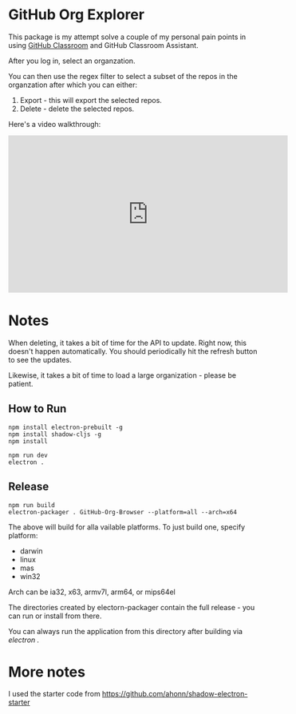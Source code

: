 # GitHub Org Explorer

This package is my attempt solve a couple of my personal pain points
in using [GitHub Classroom](https://classroom.github.com) and GitHub Classroom Assistant.

After you log in, select an organzation. 

You can then use the regex filter to select a subset of the repos in the organzation after which you can either:

 1. Export - this will export the selected repos.
 2. Delete - delete the selected repos.
 
 
 Here's a video walkthrough:
 
 <iframe width="560" height="315" src="https://www.youtube.com/embed/e-gNzuBG3mU" frameborder="0" allow="accelerometer; autoplay; encrypted-media; gyroscope; picture-in-picture" allowfullscreen></iframe>


# Notes

When deleting, it takes a bit of time for the API to update. Right
now, this doesn't happen automatically. You should periodically hit
the refresh button to see the updates.

Likewise, it takes a bit of time to load a large organization - please be patient.




## How to Run
```
npm install electron-prebuilt -g
npm install shadow-cljs -g
npm install

npm run dev
electron .
```

## Release
```
npm run build
electron-packager . GitHub-Org-Browser --platform=all --arch=x64
```

The above will build for alla vailable platforms. To just build one, specify platform:

 - darwin
 - linux
 - mas
 - win32
 
 
Arch can be ia32, x63, armv7l, arm64, or mips64el

The directories created by electorn-packager contain the full release - you can run or install from there.

You can always run the application from this directory after building via *electron .*

# More notes

I used the starter code from https://github.com/ahonn/shadow-electron-starter

